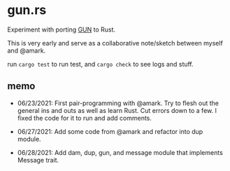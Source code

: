 # gun.rs

Experiment with porting [GUN](https://github.com/amark/gun) to Rust.

This is very early and serve as a collaborative note/sketch between myself and @amark.

run `cargo test` to run test, and `cargo check` to see logs and stuff.

## memo

- 06/23/2021: First pair-programming with @amark. Try to flesh out the general ins and outs as well as learn Rust. Cut errors down to a few. I fixed the code for it to run and add comments.

- 06/27/2021: Add some code from @amark and refactor into dup module.

- 06/28/2021: Add dam, dup, gun, and message module that implements Message trait.